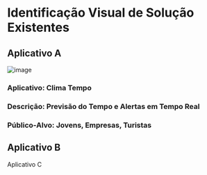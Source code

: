# Identificação Visual de Solução Existentes
## Aplicativo A
![image](https://github.com/user-attachments/assets/886a2f0e-9065-4b17-84f1-a46eb2bdc1e5)

### **Aplicativo: Clima Tempo**
### **Descrição:  Previsão do Tempo e Alertas em Tempo Real**
### **Público-Alvo: Jovens, Empresas, Turistas**

## Aplicativo B

Aplicativo C
